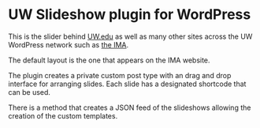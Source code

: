 # UW Slideshow plugin for WordPress

This is the slider behind [UW.edu](http://uw.edu) as well as many other sites across the UW WordPress network 
such as [the IMA](http://uw.edu/ima). 

The default layout is the one that appears on the IMA website. 


The plugin creates a private custom post type with an drag and drop interface for arranging slides. 
Each slide has a designated shortcode that can be used.


There is a method that creates a JSON feed of the slideshows allowing the creation of the custom templates.
